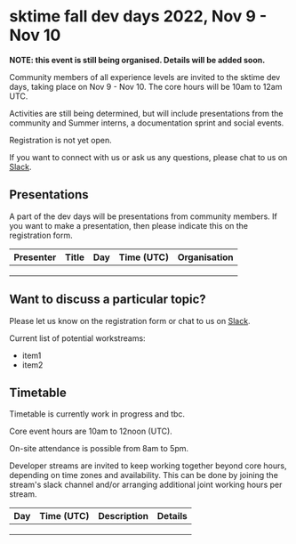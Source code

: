# sktime fall dev days 2022, Nov 9 - Nov 10

**NOTE: this event is still being organised. Details will be added soon.**

Community members of all experience levels are invited to the sktime dev days, taking place on Nov 9 - Nov 10.
The core hours will be 10am to 12am UTC.

Activities are still being determined, but will include presentations from the community and Summer interns, a documentation sprint and social events.

Registration is not yet open.

If you want to connect with us or ask us any questions, please chat to us on [Slack]().

##  Presentations
A part of the dev days will be presentations from community members. If you want to make a presentation, then please indicate this on the registration form.


| Presenter | Title | Day | Time (UTC) | Organisation | 
|---|---|---|---|---| 
|  |  |  |  |  |
|  |  |  |  |  |
|  |  |  |  |  |



## Want to discuss a particular topic? 
Please let us know on the registration form or chat to us on [Slack]().

Current list of potential workstreams:
* item1
* item2

## Timetable

Timetable is currently work in progress and tbc.

Core event hours are 10am to 12noon (UTC). 

On-site attendance is possible from 8am to 5pm.

Developer streams are invited to keep working together beyond core hours, depending on time zones and availability.
This can be done by joining the stream's slack channel and/or arranging additional joint working hours per stream.

|Day | Time (UTC) | Description | Details
|---|---|---|---|
|  |  |  |  |
|  |  |  |  |
|  |  |  |  |
